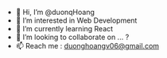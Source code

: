 - 👋 Hi, I’m @duonqHoang
- 👀 I’m interested in Web Development
- 🌱 I’m currently learning React
- 💞️ I’m looking to collaborate on ... ?
- 📫 Reach me : duonghoangv06@gmail.com

<!---
duonqHoang/duonqHoang is a ✨ special ✨ repository because its `README.md` (this file) appears on your GitHub profile.
You can click the Preview link to take a look at your changes.
--->
